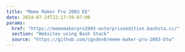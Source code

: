 ```yaml
---
title: "Meme Maker Pro 2003 EE"
date: 2024-07-24T22:17:59-07:00
params:
  href: "https://mememakerpro2003-enterpriseedition.bashsta.cc/"
  section: "Websites using Bash Stack"
  source: "https://github.com/cgsdev0/meme-maker-pro-2003-btw"
---
```

